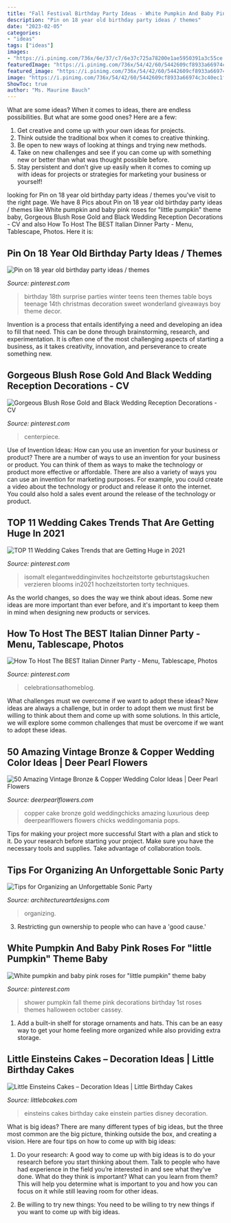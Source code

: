 ```yaml
---
title: "Fall Festival Birthday Party Ideas - White Pumpkin And Baby Pink Roses For &quot;little Pumpkin&quot; Theme Baby"
description: "Pin on 18 year old birthday party ideas / themes"
date: "2023-02-05"
categories:
- "ideas"
tags: ["ideas"]
images:
- "https://i.pinimg.com/736x/6e/37/c7/6e37c725a78200e1ae5950391a3c55ce.jpg"
featuredImage: "https://i.pinimg.com/736x/54/42/60/5442609cf8933a66974c3c40ec1f5207.jpg"
featured_image: "https://i.pinimg.com/736x/54/42/60/5442609cf8933a66974c3c40ec1f5207.jpg"
image: "https://i.pinimg.com/736x/54/42/60/5442609cf8933a66974c3c40ec1f5207.jpg"
ShowToc: true
author: "Ms. Maurine Bauch"
---
```



What are some ideas?
When it comes to ideas, there are endless possibilities. But what are some good ones? Here are a few: 
1. Get creative and come up with your own ideas for projects.
2. Think outside the traditional box when it comes to creative thinking.
3. Be open to new ways of looking at things and trying new methods.
4. Take on new challenges and see if you can come up with something new or better than what was thought possible before. 
5. Stay persistent and don’t give up easily when it comes to coming up with ideas for projects or strategies for marketing your business or yourself!

	

		
looking for Pin on 18 year old birthday party ideas / themes you've visit to the right page. We have 8 Pics about Pin on 18 year old birthday party ideas / themes like White pumpkin and baby pink roses for &quot;little pumpkin&quot; theme baby, Gorgeous Blush Rose Gold and Black Wedding Reception Decorations - CV and also How To Host The BEST Italian Dinner Party - Menu, Tablescape, Photos. Here it is:
		
    
## Pin On 18 Year Old Birthday Party Ideas / Themes

<img loading=lazy src="https://i.pinimg.com/736x/a1/50/c6/a150c6fee3642dddbcf5054cc5e35986--birthday-table-st-birthday.jpg" onerror="this.onerror=null;this.src='https://tse2.mm.bing.net/th?id=OIP.fnOi0xnJStOO4kbjDs0JxgHaJ3&amp;pid=15.1';" alt="Pin on 18 year old birthday party ideas / themes">

_Source: pinterest.com_

>birthday 18th surprise parties winter teens teen themes table boys teenage 14th christmas decoration sweet wonderland giveaways boy theme decor. 

	

Invention is a process that entails identifying a need and developing an idea to fill that need. This can be done through brainstorming, research, and experimentation. It is often one of the most challenging aspects of starting a business, as it takes creativity, innovation, and perseverance to create something new.

    
## Gorgeous Blush Rose Gold And Black Wedding Reception Decorations - CV

<img loading=lazy src="https://i.pinimg.com/736x/a7/0b/83/a70b83fd184cb43e6d834abcd55c60b2.jpg" onerror="this.onerror=null;this.src='https://tse4.mm.bing.net/th?id=OIP.cpFfkBnXDKg9wQsqzOXhrAAAAA&amp;pid=15.1';" alt="Gorgeous Blush Rose Gold and Black Wedding Reception Decorations - CV">

_Source: pinterest.com_

>centerpiece. 

	

Use of Invention Ideas: How can you use an invention for your business or product?
There are a number of ways to use an invention for your business or product. You can think of them as ways to make the technology or product more effective or affordable. There are also a variety of ways you can use an invention for marketing purposes. For example, you could create a video about the technology or product and release it onto the internet. You could also hold a sales event around the release of the technology or product.

    
## TOP 11 Wedding Cakes Trends That Are Getting Huge In 2021

<img loading=lazy src="https://i.pinimg.com/736x/20/40/0b/20400bc0dfed706bee246c00457b22b9.jpg" onerror="this.onerror=null;this.src='https://tse1.mm.bing.net/th?id=OIP.BNVvXYl3JF7nP0fbR_rXlQHaOX&amp;pid=15.1';" alt="TOP 11 Wedding Cakes Trends that are Getting Huge in 2021">

_Source: pinterest.com_

>isomalt elegantweddinginvites hochzeitstorte geburtstagskuchen verzieren blooms in2021 hochzeitstorten torty techniques. 

	

As the world changes, so does the way we think about ideas. Some new ideas are more important than ever before, and it's important to keep them in mind when designing new products or services.

    
## How To Host The BEST Italian Dinner Party - Menu, Tablescape, Photos

<img loading=lazy src="https://i.pinimg.com/736x/6e/37/c7/6e37c725a78200e1ae5950391a3c55ce.jpg" onerror="this.onerror=null;this.src='https://tse4.mm.bing.net/th?id=OIP.yfiKuPLVo2lDwDYFv8KyPgHaN_&amp;pid=15.1';" alt="How To Host The BEST Italian Dinner Party - Menu, Tablescape, Photos">

_Source: pinterest.com_

>celebrationsathomeblog. 

	

What challenges must we overcome if we want to adopt these ideas?
New ideas are always a challenge, but in order to adopt them we must first be willing to think about them and come up with some solutions. In this article, we will explore some common challenges that must be overcome if we want to adopt these ideas.

    
## 50 Amazing Vintage Bronze &amp; Copper Wedding Color Ideas | Deer Pearl Flowers

<img loading=lazy src="http://www.deerpearlflowers.com/wp-content/uploads/2015/01/bronze-copper-wedding-cake.jpg" onerror="this.onerror=null;this.src='https://tse2.mm.bing.net/th?id=OIP.1lKiw1uuuC4FhTS0suz5QAHaLH&amp;pid=15.1';" alt="50 Amazing Vintage Bronze &amp; Copper Wedding Color Ideas | Deer Pearl Flowers">

_Source: deerpearlflowers.com_

>copper cake bronze gold weddingchicks amazing luxurious deep deerpearlflowers flowers chicks weddingomania pops. 

	

Tips for making your project more successful
Start with a plan and stick to it.
Do your research before starting your project.
Make sure you have the necessary tools and supplies.
Take advantage of collaboration tools.

    
## Tips For Organizing An Unforgettable Sonic Party

<img loading=lazy src="https://www.architectureartdesigns.com/wp-content/uploads/2020/11/1-2.jpg" onerror="this.onerror=null;this.src='https://tse1.mm.bing.net/th?id=OIP.JXaG-qTubYBFZZ9TR4672QHaKg&amp;pid=15.1';" alt="Tips for Organizing an Unforgettable Sonic Party">

_Source: architectureartdesigns.com_

>organizing. 

	

3. Restricting gun ownership to people who can have a 'good cause.'

    
## White Pumpkin And Baby Pink Roses For &quot;little Pumpkin&quot; Theme Baby

<img loading=lazy src="https://i.pinimg.com/736x/54/42/60/5442609cf8933a66974c3c40ec1f5207.jpg" onerror="this.onerror=null;this.src='https://tse2.mm.bing.net/th?id=OIP.Hdt-CgXJZhdejuxHp1YePQHaJ3&amp;pid=15.1';" alt="White pumpkin and baby pink roses for &quot;little pumpkin&quot; theme baby">

_Source: pinterest.com_

>shower pumpkin fall theme pink decorations birthday 1st roses themes halloween october cassey. 

	

1. Add a built-in shelf for storage ornaments and hats. This can be an easy way to get your home feeling more organized while also providing extra storage.

    
## Little Einsteins Cakes – Decoration Ideas | Little Birthday Cakes

<img loading=lazy src="http://www.littlebcakes.com/wp-content/uploads/2014/01/Little-Einsteins-Cakes-Pictures.jpg" onerror="this.onerror=null;this.src='https://tse2.mm.bing.net/th?id=OIP.wHxR_tThIwEnbIbWFAOKkQHaJ4&amp;pid=15.1';" alt="Little Einsteins Cakes – Decoration Ideas | Little Birthday Cakes">

_Source: littlebcakes.com_

>einsteins cakes birthday cake einstein parties disney decoration. 

	

What is big ideas?
There are many different types of big ideas, but the three most common are the big picture, thinking outside the box, and creating a vision. Here are four tips on how to come up with big ideas:
1. Do your research: A good way to come up with big ideas is to do your research before you start thinking about them. Talk to people who have had experience in the field you’re interested in and see what they’ve done. What do they think is important? What can you learn from them? This will help you determine what is important to you and how you can focus on it while still leaving room for other ideas.

2. Be willing to try new things: You need to be willing to try new things if you want to come up with big ideas.

